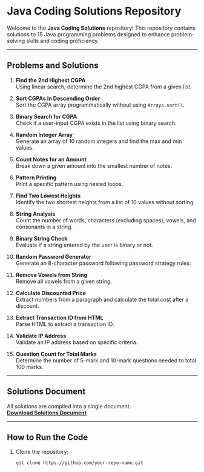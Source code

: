 # Java Coding Solutions Repository

Welcome to the **Java Coding Solutions** repository! This repository contains solutions to 15 Java programming problems designed to enhance problem-solving skills and coding proficiency.

---

## Problems and Solutions

1. **Find the 2nd Highest CGPA**  
   Using linear search, determine the 2nd highest CGPA from a given list.  

2. **Sort CGPAs in Descending Order**  
   Sort the CGPA array programmatically without using `Arrays.sort()`.  

3. **Binary Search for CGPA**  
   Check if a user-input CGPA exists in the list using binary search.  

4. **Random Integer Array**  
   Generate an array of 10 random integers and find the max and min values.  

5. **Count Notes for an Amount**  
   Break down a given amount into the smallest number of notes.  

6. **Pattern Printing**  
   Print a specific pattern using nested loops.  

7. **Find Two Lowest Heights**  
   Identify the two shortest heights from a list of 10 values without sorting.  

8. **String Analysis**  
   Count the number of words, characters (excluding spaces), vowels, and consonants in a string.  

9. **Binary String Check**  
   Evaluate if a string entered by the user is binary or not.  

10. **Random Password Generator**  
    Generate an 8-character password following password strategy rules.  

11. **Remove Vowels from String**  
    Remove all vowels from a given string.  

12. **Calculate Discounted Price**  
    Extract numbers from a paragraph and calculate the total cost after a discount.  

13. **Extract Transaction ID from HTML**  
    Parse HTML to extract a transaction ID.  

14. **Validate IP Address**  
    Validate an IP address based on specific criteria.  

15. **Question Count for Total Marks**  
    Determine the number of 5-mark and 10-mark questions needed to total 100 marks.  

---

## Solutions Document

All solutions are compiled into a single document.  
[**Download Solutions Document**]([link-to-doc-file](https://docs.google.com/document/d/1v7sWRUl3DQfVTxC_pGjhXj2UFkwwdgFaFlT4RrQKPLE/edit?usp=sharing))

---

## How to Run the Code

1. Clone the repository:  
   ```bash
   git clone https://github.com/your-repo-name.git

 
 
